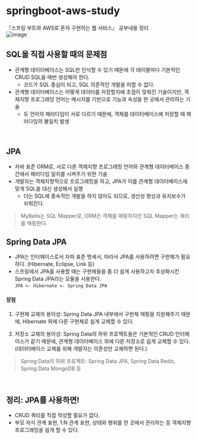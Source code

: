 # springboot-aws-study
『스프링 부트와  AWS로 혼자 구현하는 웹 서비스』 공부내용 정리
<br>
![image](http://image.kyobobook.co.kr/images/book/large/602/l9788965402602.jpg)


## SQL을 직접 사용할 때의 문제점
- 관계형 데이터베이스는 SQL만 인식할 수 있기 때문에 각 테이블마다 기본적인 CRUD SQL을 매번 생성해야 한다.
  - 코드가 SQL 중심이 되고, SQL 의존적인 개발을 피할 수 없다.
- 관계형 데이터베이스는 어떻게 데이터를 저장할지에 초점이 맞춰진 기술이지만, 객체지향 프로그래밍 언어는 메시지를 기반으로 기능과 속성을 한 곳에서 관리하는 기술
  - 듀 언어의 패러다임이 서로 다르기 때문에, 객체를 데이터베이스에 저장할 때 패러다임의 불일치 발생

<br>

## JPA
- 자바 표준 ORM로, 서로 다른 객체지향 프로그래밍 언어와 관계형 데이터베이스 중간에서 패러다임 일치를 시켜주기 위한 기술
- 개발자는 객체지향적으로 프로그래밍을 하고, JPA가 이를 관계형 데이터베이스에 맞게 SQL을 대신 생성해서 실행
  - 더는 SQL에 종속적인 개발을 하지 않아도 되므로, 생산성 향상과 유지보수가 쉬워진다.
  
> MyBatis는 SQL Mapper로, ORM은 객체를 매핑하지만 SQL Mapper는 쿼리를 매핑한다.

## Spring Data JPA
- JPA는 인터페이스로서 자파 표준 명세서, 따라서 JPA를 사용하려면 구현체가 필요하다. (Hibernate, Eclipse, Link 등)
- 스프링에서 JPA를 사용할 때는 구현체들을 좀 더 쉽게 사용하고자 추상화시킨 Spring Data JPA라는 모듈을 사용한다.<br>
`JPA <- Hibernate <- Spring Data JPA`

#### 장점
1. 구현체 교체의 용이성: Spring Data JPA 내부에서 구현체 매핑을 지원해주기 때문에, Hibernate 외에 다른 구현체로 쉽게 교체할 수 있다.

2. 저장소 교체의 용이성: Spring Data의 하위 프로젝트들은 기본적인 CRUD 인터페이스가 같기 때문에, 관계형 데이터베이스 외에 다른 저장소로 쉽게 교체할 수 있다.
(데이터베이스 교체를 위해 개발자는 의존성만 교체하면 된다.)
 
> Spring Data의 하위 프로젝트: Spring Data JPA, Spring Data Redis, Spring Data MongoDB 등

<br>

## 정리: JPA를 사용하면!
- CRUD 쿼리를 직접 작성할 필요가 없다.
- 부모 자식 관계 표현, 1:N 관계 표현, 상태와 행위를 한 곳에서 관리하는 등 객체지향 프로그래밍을 쉽게 할 수 있다.
